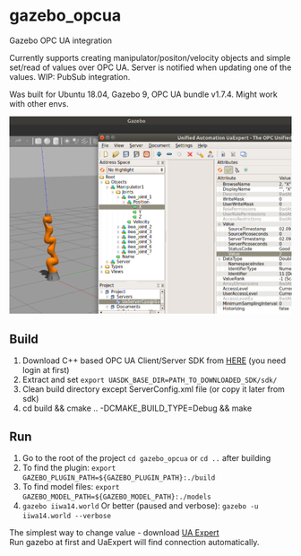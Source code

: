 # gazebo_opcua
Gazebo OPC UA integration

Currently supports creating manipulator/positon/velocity objects 
and simple set/read of values over OPC UA. Server is notified 
when updating one of the values. WIP: PubSub integration.

Was built for Ubuntu 18.04, Gazebo 9, OPC UA bundle v1.7.4. Might work with other envs.

![Snippet](images/example.png)


## Build
1. Download C++ based OPC UA Client/Server SDK from [HERE](https://www.unified-automation.com/downloads/opc-ua-development.html) (you need login at first)
2. Extract and set `export UASDK_BASE_DIR=PATH_TO_DOWNLOADED_SDK/sdk/`
3. Clean build directory except ServerConfig.xml file (or copy it later from sdk)
4. cd build && cmake .. -DCMAKE_BUILD_TYPE=Debug && make

## Run
1. Go to the root of the project `cd gazebo_opcua` or `cd ..` after building
2. To find the plugin: 
`export GAZEBO_PLUGIN_PATH=${GAZEBO_PLUGIN_PATH}:./build`
3. To find model files:
`export GAZEBO_MODEL_PATH=${GAZEBO_MODEL_PATH}:./models` 
4. `gazebo iiwa14.world`
Or better (paused and verbose): `gazebo -u iiwa14.world --verbose`

The simplest way to change value - download [UA Expert](https://www.unified-automation.com/downloads/opc-ua-clients.html)  
Run gazebo at first and UaExpert will find connection automatically.


